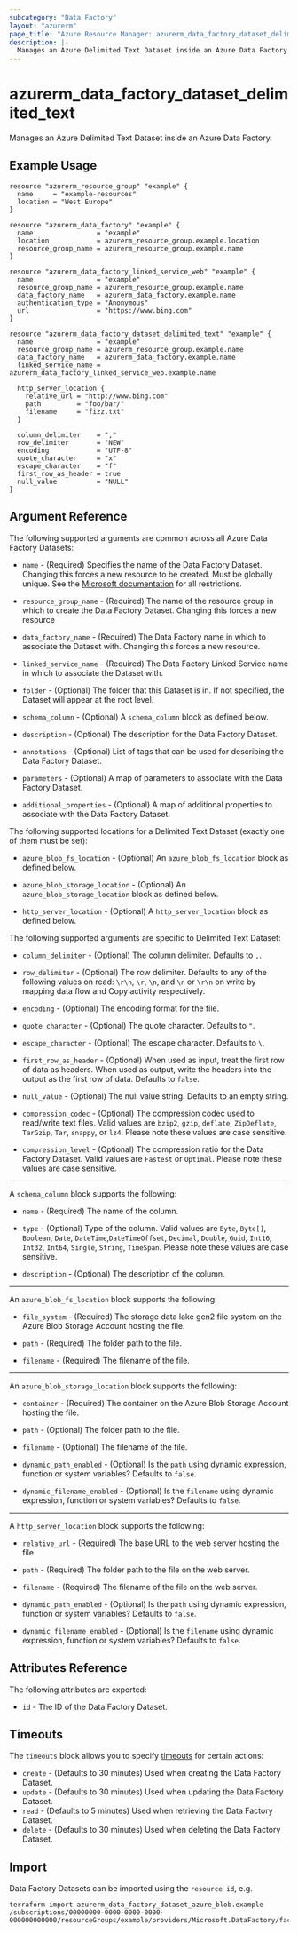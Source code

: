 ```yaml
---
subcategory: "Data Factory"
layout: "azurerm"
page_title: "Azure Resource Manager: azurerm_data_factory_dataset_delimited_text"
description: |-
  Manages an Azure Delimited Text Dataset inside an Azure Data Factory.
---
```


# azurerm_data_factory_dataset_delimited_text

Manages an Azure Delimited Text Dataset inside an Azure Data Factory.

## Example Usage

```hcl
resource "azurerm_resource_group" "example" {
  name     = "example-resources"
  location = "West Europe"
}

resource "azurerm_data_factory" "example" {
  name                = "example"
  location            = azurerm_resource_group.example.location
  resource_group_name = azurerm_resource_group.example.name
}

resource "azurerm_data_factory_linked_service_web" "example" {
  name                = "example"
  resource_group_name = azurerm_resource_group.example.name
  data_factory_name   = azurerm_data_factory.example.name
  authentication_type = "Anonymous"
  url                 = "https://www.bing.com"
}

resource "azurerm_data_factory_dataset_delimited_text" "example" {
  name                = "example"
  resource_group_name = azurerm_resource_group.example.name
  data_factory_name   = azurerm_data_factory.example.name
  linked_service_name = azurerm_data_factory_linked_service_web.example.name

  http_server_location {
    relative_url = "http://www.bing.com"
    path         = "foo/bar/"
    filename     = "fizz.txt"
  }

  column_delimiter    = ","
  row_delimiter       = "NEW"
  encoding            = "UTF-8"
  quote_character     = "x"
  escape_character    = "f"
  first_row_as_header = true
  null_value          = "NULL"
}
```

## Argument Reference

The following supported arguments are common across all Azure Data Factory Datasets:

* `name` - (Required) Specifies the name of the Data Factory Dataset. Changing this forces a new resource to be created. Must be globally unique. See the [Microsoft documentation](https://docs.microsoft.com/en-us/azure/data-factory/naming-rules) for all restrictions.

* `resource_group_name` - (Required) The name of the resource group in which to create the Data Factory Dataset. Changing this forces a new resource

* `data_factory_name` - (Required) The Data Factory name in which to associate the Dataset with. Changing this forces a new resource.

* `linked_service_name` - (Required) The Data Factory Linked Service name in which to associate the Dataset with.

* `folder` - (Optional) The folder that this Dataset is in. If not specified, the Dataset will appear at the root level.

* `schema_column` - (Optional) A `schema_column` block as defined below.

* `description` - (Optional) The description for the Data Factory Dataset.

* `annotations` - (Optional) List of tags that can be used for describing the Data Factory Dataset.

* `parameters` - (Optional) A map of parameters to associate with the Data Factory Dataset.

* `additional_properties` - (Optional) A map of additional properties to associate with the Data Factory Dataset.

The following supported locations for a Delimited Text Dataset (exactly one of them must be set):

* `azure_blob_fs_location` - (Optional) An `azure_blob_fs_location` block as defined below.

* `azure_blob_storage_location` - (Optional) An `azure_blob_storage_location` block as defined below.

* `http_server_location` - (Optional) A `http_server_location` block as defined below.

The following supported arguments are specific to Delimited Text Dataset:

* `column_delimiter` - (Optional) The column delimiter. Defaults to `,`.

* `row_delimiter` - (Optional) The row delimiter. Defaults to any of the following values on read: `\r\n`, `\r`, `\n`, and `\n` or `\r\n` on write by mapping data flow and Copy activity respectively.

* `encoding` - (Optional) The encoding format for the file.

* `quote_character` - (Optional) The quote character. Defaults to `"`.

* `escape_character` - (Optional) The escape character. Defaults to `\`.

* `first_row_as_header` - (Optional) When used as input, treat the first row of data as headers. When used as output, write the headers into the output as the first row of data. Defaults to `false`.

* `null_value` - (Optional) The null value string. Defaults to an empty string.

* `compression_codec` - (Optional) The compression codec used to read/write text files. Valid values are `bzip2`, `gzip`, `deflate`, `ZipDeflate`, `TarGzip`, `Tar`, `snappy`, or `lz4`. Please note these values are case sensitive.

* `compression_level` - (Optional) The compression ratio for the Data Factory Dataset. Valid values are `Fastest` or `Optimal`. Please note these values are case sensitive.

---

A `schema_column` block supports the following:

* `name` - (Required) The name of the column.

* `type` - (Optional) Type of the column. Valid values are `Byte`, `Byte[]`, `Boolean`, `Date`, `DateTime`,`DateTimeOffset`, `Decimal`, `Double`, `Guid`, `Int16`, `Int32`, `Int64`, `Single`, `String`, `TimeSpan`. Please note these values are case sensitive.

* `description` - (Optional) The description of the column.

---

An `azure_blob_fs_location` block supports the following:

* `file_system` - (Required) The storage data lake gen2 file system on the Azure Blob Storage Account hosting the file.

* `path` - (Required) The folder path to the file.

* `filename` - (Required) The filename of the file.

---

An `azure_blob_storage_location` block supports the following:

* `container` - (Required) The container on the Azure Blob Storage Account hosting the file.

* `path` - (Optional) The folder path to the file.

* `filename` - (Optional) The filename of the file.

* `dynamic_path_enabled` - (Optional) Is the `path` using dynamic expression, function or system variables? Defaults to `false`.

* `dynamic_filename_enabled` - (Optional) Is the `filename` using dynamic expression, function or system variables? Defaults to `false`.

---

A `http_server_location` block supports the following:

* `relative_url` - (Required) The base URL to the web server hosting the file.

* `path` - (Required) The folder path to the file on the web server.

* `filename` - (Required) The filename of the file on the web server.

* `dynamic_path_enabled` - (Optional) Is the `path` using dynamic expression, function or system variables? Defaults to `false`.

* `dynamic_filename_enabled` - (Optional) Is the `filename` using dynamic expression, function or system variables? Defaults to `false`.

## Attributes Reference

The following attributes are exported:

* `id` - The ID of the Data Factory Dataset.

## Timeouts

The `timeouts` block allows you to specify [timeouts](https://www.terraform.io/docs/configuration/resources.html#timeouts) for certain actions:

* `create` - (Defaults to 30 minutes) Used when creating the Data Factory Dataset.
* `update` - (Defaults to 30 minutes) Used when updating the Data Factory Dataset.
* `read` - (Defaults to 5 minutes) Used when retrieving the Data Factory Dataset.
* `delete` - (Defaults to 30 minutes) Used when deleting the Data Factory Dataset.

## Import

Data Factory Datasets can be imported using the `resource id`, e.g.

```shell
terraform import azurerm_data_factory_dataset_azure_blob.example /subscriptions/00000000-0000-0000-0000-000000000000/resourceGroups/example/providers/Microsoft.DataFactory/factories/example/datasets/example
```

